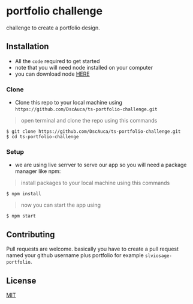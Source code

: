 # portfolio challenge 

challenge to create a portfolio design.

## Installation


- All the `code` required to get started
- note that you will need node installed on your computer 
- you can download node [HERE](https://nodejs.org/en/download/) 

### Clone

- Clone this repo to your local machine using `https://github.com/DscAuca/ts-portfolio-challenge.git`


> open terminal and clone the repo using this commands

```shell
$ git clone https://github.com/DscAuca/ts-portfolio-challenge.git
$ cd ts-portfolio-challenge
```

### Setup

- we are using live serrver to serve our app so you will need a package manager like npm:

> install packages to your local machine using this commands

```shell
$ npm install
```

> now you can start the app using

```shell
$ npm start
```



## Contributing
Pull requests are welcome. basically you have to create a pull request named your github username plus portfolio for example `slviosage-portfolio`.



## License
[MIT](https://choosealicense.com/licenses/mit/) 

